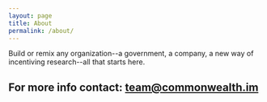 ```yaml
---
layout: page
title: About
permalink: /about/
---
```


Build or remix any organization--a government, a company, a new way of incentiving research--all that starts here.

For more info contact: [team@commonwealth.im](mailto:team@commonwealth.im)
---

